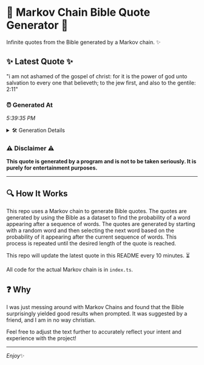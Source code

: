 # 📖 Markov Chain Bible Quote Generator 📖

Infinite quotes from the Bible generated by a Markov chain. ✨

## ✨ Latest Quote ✨
"i am not ashamed of the gospel of christ: for it is the power of god unto salvation to every one that believeth; to the jew first, and also to the gentile: 2:11"

### ⏰ Generated At
*5:39:35 PM*

<details>
    <summary>🛠️ Generation Details</summary>
    <p>
        <strong>🌱 Seed:</strong> i<br>
        <strong>🔄 Iterations:</strong> 32<br>
        <strong>📜 Context History:</strong><br>[ i ]: am<br>[ i, am ]: not<br>[ i, am, not ]: ashamed<br>[ i, am, not, ashamed ]: of<br>[ i, am, not, ashamed, of ]: the<br>[ i, am, not, ashamed, of, the ]: gospel<br>[ am, not, ashamed, of, the, gospel ]: of<br>[ not, ashamed, of, the, gospel, of ]: christ:<br>[ ashamed, of, the, gospel, of, christ: ]: for<br>[ of, the, gospel, of, christ:, for ]: it<br>[ the, gospel, of, christ:, for, it ]: is<br>[ gospel, of, christ:, for, it, is ]: the<br>[ of, christ:, for, it, is, the ]: power<br>[ christ:, for, it, is, the, power ]: of<br>[ for, it, is, the, power, of ]: god<br>[ it, is, the, power, of, god ]: unto<br>[ is, the, power, of, god, unto ]: salvation<br>[ the, power, of, god, unto, salvation ]: to<br>[ power, of, god, unto, salvation, to ]: every<br>[ of, god, unto, salvation, to, every ]: one<br>[ god, unto, salvation, to, every, one ]: that<br>[ unto, salvation, to, every, one, that ]: believeth;<br>[ salvation, to, every, one, that, believeth; ]: to<br>[ to, every, one, that, believeth;, to ]: the<br>[ every, one, that, believeth;, to, the ]: jew<br>[ one, that, believeth;, to, the, jew ]: first,<br>[ that, believeth;, to, the, jew, first, ]: and<br>[ believeth;, to, the, jew, first,, and ]: also<br>[ to, the, jew, first,, and, also ]: to<br>[ the, jew, first,, and, also, to ]: the<br>[ jew, first,, and, also, to, the ]: gentile:<br>[ first,, and, also, to, the, gentile: ]: 2:11<br>
    </p>
</details>

### ⚠️ Disclaimer ⚠️
**This quote is generated by a program and is not to be taken seriously. It is purely for entertainment purposes.**

---

## 🔍 How It Works

This repo uses a Markov chain to generate Bible quotes. The quotes are generated by using the Bible as a dataset to find the probability of a word appearing after a sequence of words. The quotes are generated by starting with a random word and then selecting the next word based on the probability of it appearing after the current sequence of words. This process is repeated until the desired length of the quote is reached.

This repo will update the latest quote in this README every 10 minutes. ⏳

All code for the actual Markov chain is in `index.ts`.

## ❓ Why

I was just messing around with Markov Chains and found that the Bible surprisingly yielded good results when prompted. 
It was suggested by a friend, and I am in no way christian.

Feel free to adjust the text further to accurately reflect your intent and experience with the project!

---

*Enjoy*✨
